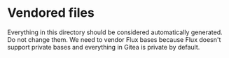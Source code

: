 # Vendored files

Everything in this directory should be considered automatically generated. Do not change them. We need to vendor Flux bases because Flux doesn't support private bases and everything in Gitea is private by default.